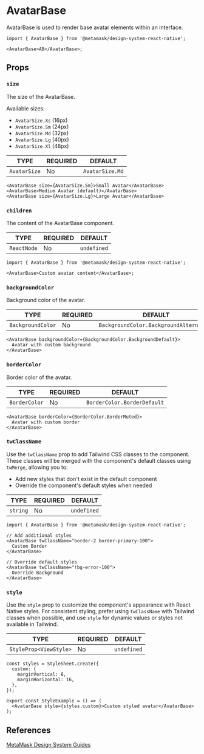 # AvatarBase

AvatarBase is used to render base avatar elements within an interface.

```tsx
import { AvatarBase } from '@metamask/design-system-react-native';

<AvatarBase>AB</AvatarBase>;
```

## Props

### `size`

The size of the AvatarBase.

Available sizes:

- `AvatarSize.Xs` (16px)
- `AvatarSize.Sm` (24px)
- `AvatarSize.Md` (32px)
- `AvatarSize.Lg` (40px)
- `AvatarSize.Xl` (48px)

| TYPE         | REQUIRED | DEFAULT         |
| ------------ | -------- | --------------- |
| `AvatarSize` | No       | `AvatarSize.Md` |

```tsx
<AvatarBase size={AvatarSize.Sm}>Small Avatar</AvatarBase>
<AvatarBase>Medium Avatar (default)</AvatarBase>
<AvatarBase size={AvatarSize.Lg}>Large Avatar</AvatarBase>
```

### `children`

The content of the AvatarBase component.

| TYPE        | REQUIRED | DEFAULT     |
| ----------- | -------- | ----------- |
| `ReactNode` | No       | `undefined` |

```tsx
import { AvatarBase } from '@metamask/design-system-react-native';

<AvatarBase>Custom avatar content</AvatarBase>;
```

### `backgroundColor`

Background color of the avatar.

| TYPE              | REQUIRED | DEFAULT                                 |
| ----------------- | -------- | --------------------------------------- |
| `BackgroundColor` | No       | `BackgroundColor.BackgroundAlternative` |

```tsx
<AvatarBase backgroundColor={BackgroundColor.BackgroundDefault}>
  Avatar with custom background
</AvatarBase>
```

### `borderColor`

Border color of the avatar.

| TYPE          | REQUIRED | DEFAULT                     |
| ------------- | -------- | --------------------------- |
| `BorderColor` | No       | `BorderColor.BorderDefault` |

```tsx
<AvatarBase borderColor={BorderColor.BorderMuted}>
  Avatar with custom border
</AvatarBase>
```

### `twClassName`

Use the `twClassName` prop to add Tailwind CSS classes to the component. These classes will be merged with the component's default classes using `twMerge`, allowing you to:

- Add new styles that don't exist in the default component
- Override the component's default styles when needed

| TYPE     | REQUIRED | DEFAULT     |
| -------- | -------- | ----------- |
| `string` | No       | `undefined` |

```tsx
import { AvatarBase } from '@metamask/design-system-react-native';

// Add additional styles
<AvatarBase twClassName="border-2 border-primary-100">
  Custom Border
</AvatarBase>

// Override default styles
<AvatarBase twClassName="!bg-error-100">
  Override Background
</AvatarBase>
```

### `style`

Use the `style` prop to customize the component's appearance with React Native styles. For consistent styling, prefer using `twClassName` with Tailwind classes when possible, and use `style` for dynamic values or styles not available in Tailwind.

| TYPE                   | REQUIRED | DEFAULT     |
| ---------------------- | -------- | ----------- |
| `StyleProp<ViewStyle>` | No       | `undefined` |

```tsx
const styles = StyleSheet.create({
  custom: {
    marginVertical: 8,
    marginHorizontal: 16,
  },
});

export const StyleExample = () => (
  <AvatarBase style={styles.custom}>Custom styled avatar</AvatarBase>
);
```

## References

[MetaMask Design System Guides](https://www.notion.so/MetaMask-Design-System-Guides-Design-f86ecc914d6b4eb6873a122b83c12940)
